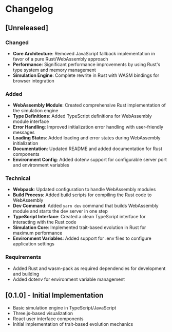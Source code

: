 # Changelog

## [Unreleased]

### Changed
- **Core Architecture**: Removed JavaScript fallback implementation in favor of a pure Rust/WebAssembly approach
- **Performance**: Significant performance improvements by using Rust's type system and memory management
- **Simulation Engine**: Complete rewrite in Rust with WASM bindings for browser integration

### Added
- **WebAssembly Module**: Created comprehensive Rust implementation of the simulation engine
- **Type Definitions**: Added TypeScript definitions for WebAssembly module interface
- **Error Handling**: Improved initialization error handling with user-friendly messages
- **Loading States**: Added loading and error states during WebAssembly initialization
- **Documentation**: Updated README and added documentation for Rust components
- **Environment Config**: Added dotenv support for configurable server port and environment variables

### Technical
- **Webpack**: Updated configuration to handle WebAssembly modules
- **Build Process**: Added build scripts for compiling the Rust code to WebAssembly
- **Dev Command**: Added `yarn dev` command that builds WebAssembly module and starts the dev server in one step
- **TypeScript Interface**: Created a clean TypeScript interface for interacting with the Rust code
- **Simulation Core**: Implemented trait-based evolution in Rust for maximum performance
- **Environment Variables**: Added support for .env files to configure application settings

### Requirements
- Added Rust and wasm-pack as required dependencies for development and building
- Added dotenv for environment variable management

## [0.1.0] - Initial Implementation
- Basic simulation engine in TypeScript/JavaScript
- Three.js-based visualization
- React user interface components
- Initial implementation of trait-based evolution mechanics 